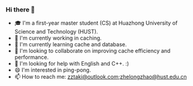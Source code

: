 ### Hi there 👋

- 🎓 I'm a first-year master student (CS) at Huazhong University of Science and Technology (HUST).
- 🔭 I'm currently working in caching.
- 🌱 I'm currently learning cache and database.
- 👯 I'm looking to collaborate on improving cache efficiency and performance.
- 🤔 I'm looking for help with English and C++. :)
- 😄 I'm interested in ping-pong.
- 📫 How to reach me: zztaki@outlook.com;zhelongzhao@hust.edu.cn
